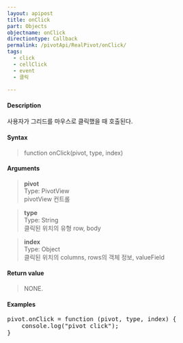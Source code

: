 ```yaml
---
layout: apipost
title: onClick
part: Objects
objectname: onClick
directiontype: Callback
permalink: /pivotApi/RealPivot/onClick/
tags:
  - click
  - cellClick
  - event
  - 클릭
 
---
```



#### Description

 사용자가 그리드를 마우스로 클릭했을 때 호출된다.        

#### Syntax

> function onClick(pivot, type, index)

#### Arguments

> **pivot**    
> Type: PivotView     
> pivotView 컨트롤    

> **type**   
> Type: String    
> 클릭된 위치의 유형 row, body  

> **index**   
> Type: Object   
> 클릭된 위치의 columns, rows의 객체 정보, valueField    

#### Return value

> NONE.

#### Examples 

<pre class="prettyprint">
pivot.onClick = function (pivot, type, index) {
    console.log("pivot click"); 
}
</pre>

